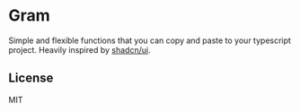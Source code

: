 # Gram

Simple and flexible functions that you can copy and paste to your typescript project. Heavily inspired by [shadcn/ui](https://github.com/shadcn-ui/ui).

## License

MIT